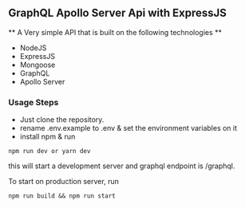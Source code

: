 ## GraphQL Apollo Server Api with ExpressJS

** A Very simple API that is built on the following technologies **
+ NodeJS
+ ExpressJS
+ Mongoose
+ GraphQL
+ Apollo Server

### Usage Steps
+ Just clone the repository.
+ rename .env.example to .env & set the environment variables on it
+ install npm & run
```
npm run dev or yarn dev
```
this will start a development server and graphql endpoint is /graphql.

To start on production server, run
```
npm run build && npm run start
```